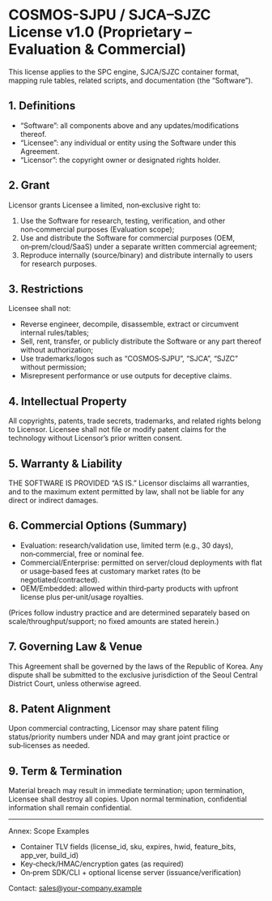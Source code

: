 # COSMOS-SJPU / SJCA–SJZC License v1.0 (Proprietary – Evaluation & Commercial)

This license applies to the SPC engine, SJCA/SJZC container format, mapping rule tables, related scripts, and documentation (the “Software”).

## 1. Definitions
- “Software”: all components above and any updates/modifications thereof.
- “Licensee”: any individual or entity using the Software under this Agreement.
- “Licensor”: the copyright owner or designated rights holder.

## 2. Grant
Licensor grants Licensee a limited, non‑exclusive right to:
1) Use the Software for research, testing, verification, and other non‑commercial purposes (Evaluation scope);
2) Use and distribute the Software for commercial purposes (OEM, on‑prem/cloud/SaaS) under a separate written commercial agreement;
3) Reproduce internally (source/binary) and distribute internally to users for research purposes.

## 3. Restrictions
Licensee shall not:
- Reverse engineer, decompile, disassemble, extract or circumvent internal rules/tables;
- Sell, rent, transfer, or publicly distribute the Software or any part thereof without authorization;
- Use trademarks/logos such as “COSMOS‑SJPU”, “SJCA”, “SJZC” without permission;
- Misrepresent performance or use outputs for deceptive claims.

## 4. Intellectual Property
All copyrights, patents, trade secrets, trademarks, and related rights belong to Licensor. Licensee shall not file or modify patent claims for the technology without Licensor’s prior written consent.

## 5. Warranty & Liability
THE SOFTWARE IS PROVIDED “AS IS.” Licensor disclaims all warranties, and to the maximum extent permitted by law, shall not be liable for any direct or indirect damages.

## 6. Commercial Options (Summary)
- Evaluation: research/validation use, limited term (e.g., 30 days), non‑commercial, free or nominal fee.
- Commercial/Enterprise: permitted on server/cloud deployments with flat or usage‑based fees at customary market rates (to be negotiated/contracted).
- OEM/Embedded: allowed within third‑party products with upfront license plus per‑unit/usage royalties.

(Prices follow industry practice and are determined separately based on scale/throughput/support; no fixed amounts are stated herein.)

## 7. Governing Law & Venue
This Agreement shall be governed by the laws of the Republic of Korea. Any dispute shall be submitted to the exclusive jurisdiction of the Seoul Central District Court, unless otherwise agreed.

## 8. Patent Alignment
Upon commercial contracting, Licensor may share patent filing status/priority numbers under NDA and may grant joint practice or sub‑licenses as needed.

## 9. Term & Termination
Material breach may result in immediate termination; upon termination, Licensee shall destroy all copies. Upon normal termination, confidential information shall remain confidential.

---
Annex: Scope Examples
- Container TLV fields (license_id, sku, expires, hwid, feature_bits, app_ver, build_id)
- Key‑check/HMAC/encryption gates (as required)
- On‑prem SDK/CLI + optional license server (issuance/verification)

Contact: sales@your-company.example
